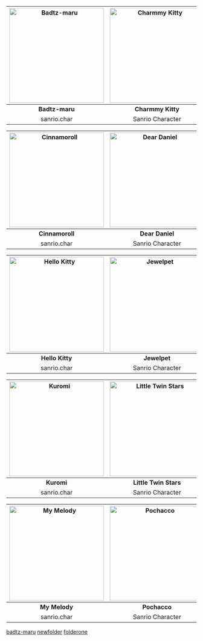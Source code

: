 

<!---
github stop support image resize in []() format
https://stackoverflow.com/questions/24383700/resize-image-in-the-wiki-of-github-using-markdown
| ![Badtz-maru](https://i.pinimg.com/474x/2f/aa/03/2faa03efeee3137f39a4356d59b695f0.jpg) | ![Charmmy Kitty](https://i.pinimg.com/1200x/9b/89/a7/9b89a742252fb51b297277a3cf4de9b2.jpg) |
| Left  | Right |
--->

| <img src="https://i.pinimg.com/736x/b2/1f/cf/b21fcf03cb79839cba3aa04957543464.jpg" alt = "Badtz-maru" style="width:250px;height:250px" /> | <img src="https://i.pinimg.com/564x/ec/fb/04/ecfb04082618f75467b0e27819753b44.jpg" alt = "Charmmy Kitty" style="width:250px;height:250px"/> | <img src="https://i.pinimg.com/564x/d4/fb/76/d4fb76de28c83a84d44b73d691120794.jpg" alt="Chococat" style="width:250px;height:250px" /> |
| :---: | :---: | :--: |
| **Badtz-maru**  |  **Charmmy Kitty** |  **Chococat** |
| sanrio.char         | Sanrio Character       | Sanrio Character       |

| <img src="https://i.pinimg.com/736x/cb/03/c0/cb03c043436e124555c3f37ba614ac6b.jpg" alt="Cinnamoroll" style="width:250px;height:250px" /> | <img src="https://i.pinimg.com/564x/19/3f/fd/193ffd65f0f0c34dcff9c28c1c7435ae.jpg" alt="Dear Daniel" style="width:250px;height:250px" /> | <img src="https://i.pinimg.com/564x/35/fe/4b/35fe4b8056b0449d6695d6a8ad535377.jpg" alt="Hangyodon" style="width:250px;height:250px" /> |
| :---: | :---: | :---: |
| **Cinnamoroll**  |  **Dear Daniel** |  **Hangyodon** |
| sanrio.char         | Sanrio Character       | Sanrio Character       |

| <img src="https://i.pinimg.com/564x/a2/82/e5/a282e52839ad56dd1c19839ef0052de7.jpg" alt="Hello Kitty" style="width:250px;height:250px" /> | <img src="https://i.pinimg.com/564x/45/48/49/454849fad4226a3dd949883b9c554f91.jpg" alt="Jewelpet" style="width:250px;height:250px" /> | <img src="https://i.pinimg.com/736x/28/97/84/28978488aeee8b70b5253ddd092199c2.jpg" alt="Keroppi" style="width:250px;height:250px" /> |
| :---: | :---: | :---: |
| **Hello Kitty**  |  **Jewelpet** | **Keroppi**  |
| sanrio.char         | Sanrio Character       | Sanrio Character       |

| <img src="https://i.pinimg.com/564x/4e/d0/57/4ed057920375d08d96bc6a5ac54c9f54.jpg" alt="Kuromi" style="width:250px;height:250px" /> | <img src="https://i.pinimg.com/564x/44/3b/d4/443bd4de657572085c92f7ad78e35974.jpg" alt="Little Twin Stars" style="width:250px;height:250px" /> | <img src="https://i.pinimg.com/564x/ed/12/1f/ed121f003e05a73a0d7e98221fd1a272.jpg" alt="Mimmy" style="width:250px;height:250px" /> |
| :---: | :---: | :---: |
|  **Kuromi** | **Little Twin Stars**  |  **Mimmy** |
| sanrio.char         | Sanrio Character       | Sanrio Character       |

| <img src="https://i.pinimg.com/564x/8a/fb/8c/8afb8c7b19dd0a95aef8cd6693c99178.jpg" alt="My Melody" style="width:250px;height:250px" /> | <img src="https://i.pinimg.com/564x/54/a4/6e/54a46ef358050ef69711a538216f4b4f.jpg" alt="Pochacco" style="width:250px;height:250px" /> | <img src="https://i.pinimg.com/564x/b8/ff/1a/b8ff1a28700d2956bb82915e90e4822b.jpg" alt="Pompompurin" style="width:250px;height:250px" /> |
| :---: | :---: | :---: |
| **My Melody**  |  **Pochacco** |  **Pompompurin** |
| sanrio.char         | Sanrio Character       | Sanrio Character       |

[badtz-maru](badtz-maru/)  [newfolder](newfolder/)   [folderone](newfolder/)


  
